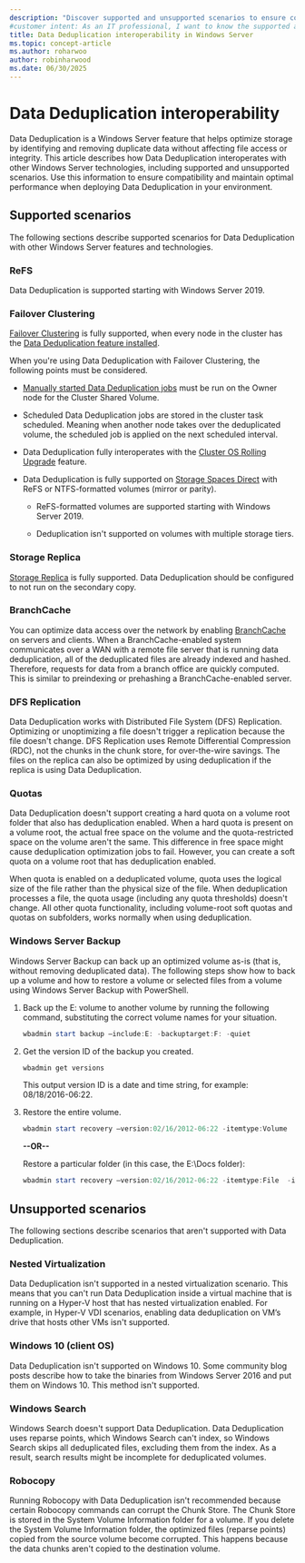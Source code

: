 ```yaml
---
description: "Discover supported and unsupported scenarios to ensure compatibility and avoid configuration issues in your Windows Server environment."
#customer intent: As an IT professional, I want to know the supported and unsupported scenarios for Data Deduplication so that I can avoid configuration issues.
title: Data Deduplication interoperability in Windows Server
ms.topic: concept-article
ms.author: roharwoo
author: robinharwood
ms.date: 06/30/2025
---
```

# Data Deduplication interoperability

Data Deduplication is a Windows Server feature that helps optimize storage by identifying and removing duplicate data without affecting file access or integrity. This article describes how Data Deduplication interoperates with other Windows Server technologies, including supported and unsupported scenarios. Use this information to ensure compatibility and maintain optimal performance when deploying Data Deduplication in your environment.

## Supported scenarios

The following sections describe supported scenarios for Data Deduplication with other Windows Server features and technologies.

### ReFS

Data Deduplication is supported starting with Windows Server 2019.

### Failover Clustering

[Failover Clustering](../..//failover-clustering/failover-clustering-overview.md) is fully supported, when every node in the cluster has the [Data Deduplication feature installed](install-enable.md#install-dedup).

When you're using Data Deduplication with Failover Clustering, the following points must be considered.

- [Manually started Data Deduplication jobs](run.md#running-dedup-jobs-manually) must be run on the Owner node for the Cluster Shared Volume.

- Scheduled Data Deduplication jobs are stored in the cluster task scheduled. Meaning when another node takes over the deduplicated volume, the scheduled job is applied on the next scheduled interval.

- Data Deduplication fully interoperates with the [Cluster OS Rolling Upgrade](../..//failover-clustering/cluster-operating-system-rolling-upgrade.md) feature.

- Data Deduplication is fully supported on [Storage Spaces Direct](../storage-spaces/storage-spaces-direct-overview.md) with ReFS or NTFS-formatted volumes (mirror or parity).

  - ReFS-formatted volumes are supported starting with Windows Server 2019.

  - Deduplication isn't supported on volumes with multiple storage tiers.

### Storage Replica

[Storage Replica](../storage-replica/storage-replica-overview.md) is fully supported. Data Deduplication should be configured to not run on the secondary copy.

### BranchCache

You can optimize data access over the network by enabling [BranchCache](../../networking/branchcache/branchcache.md) on servers and clients. When a BranchCache-enabled system communicates over a WAN with a remote file server that is running data deduplication, all of the deduplicated files are already indexed and hashed. Therefore, requests for data from a branch office are quickly computed. This is similar to preindexing or prehashing a BranchCache-enabled server.

### DFS Replication

Data Deduplication works with Distributed File System (DFS) Replication. Optimizing or unoptimizing a file doesn't trigger a replication because the file doesn't change. DFS Replication uses Remote Differential Compression (RDC), not the chunks in the chunk store, for over-the-wire savings. The files on the replica can also be optimized by using deduplication if the replica is using Data Deduplication.

### Quotas

Data Deduplication doesn't support creating a hard quota on a volume root folder that also has deduplication enabled. When a hard quota is present on a volume root, the actual free space on the volume and the quota-restricted space on the volume aren't the same. This difference in free space might cause deduplication optimization jobs to fail. However, you can create a soft quota on a volume root that has deduplication enabled.

When quota is enabled on a deduplicated volume, quota uses the logical size of the file rather than the physical size of the file. When deduplication processes a file, the quota usage (including any quota thresholds) doesn't change. All other quota functionality, including volume-root soft quotas and quotas on subfolders, works normally when using deduplication.

### Windows Server Backup

Windows Server Backup can back up an optimized volume as-is (that is, without removing deduplicated data). The following steps show how to back up a volume and how to restore a volume or selected files from a volume using Windows Server Backup with PowerShell.

1. Back up the E: volume to another volume by running the following command, substituting the correct volume names for your situation.

    ```PowerShell
    wbadmin start backup –include:E: -backuptarget:F: -quiet
    ```

1. Get the version ID of the backup you created.

    ```PowerShell
    wbadmin get versions
    ```

    This output version ID is a date and time string, for example: 08/18/2016-06:22.

1. Restore the entire volume.

    ```PowerShell
    wbadmin start recovery –version:02/16/2012-06:22 -itemtype:Volume  -items:E: -recoveryTarget:E:
    ```

    **--OR--**

    Restore a particular folder (in this case, the E:\Docs folder):

    ```PowerShell
    wbadmin start recovery –version:02/16/2012-06:22 -itemtype:File  -items:E:\Docs  -recursive
    ```

## Unsupported scenarios

The following sections describe scenarios that aren't supported with Data Deduplication.

### Nested Virtualization

Data Deduplication isn't supported in a nested virtualization scenario. This means that you can't run Data Deduplication inside a virtual machine that is running on a Hyper-V host that has nested virtualization enabled. For example, in Hyper-V VDI scenarios, enabling data deduplication on VM’s drive that hosts other VMs isn't supported.

### Windows 10 (client OS)

Data Deduplication isn't supported on Windows 10. Some community blog posts describe how to take the binaries from Windows Server 2016 and put them on Windows 10. This method isn't supported.

### Windows Search

Windows Search doesn't support Data Deduplication. Data Deduplication uses reparse points, which Windows Search can't index, so Windows Search skips all deduplicated files, excluding them from the index. As a result, search results might be incomplete for deduplicated volumes.

### Robocopy

Running Robocopy with Data Deduplication isn't recommended because certain Robocopy commands can corrupt the Chunk Store. The Chunk Store is stored in the System Volume Information folder for a volume. If you delete the System Volume Information folder, the optimized files (reparse points) copied from the source volume become corrupted. This happens because the data chunks aren't copied to the destination volume.
